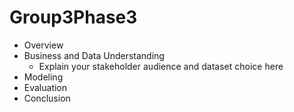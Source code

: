 # Group3Phase3
- Overview
- Business and Data Understanding
  - Explain your stakeholder audience and dataset choice here
- Modeling
- Evaluation
- Conclusion
